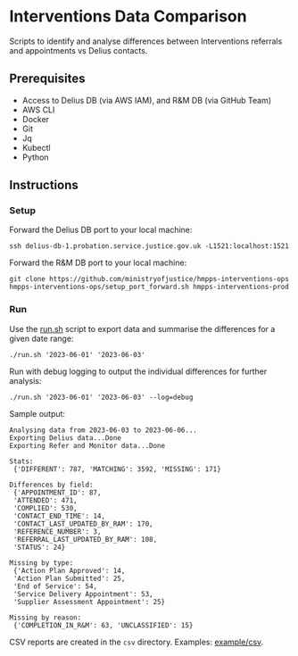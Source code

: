 # Interventions Data Comparison

Scripts to identify and analyse differences between Interventions referrals and appointments vs Delius contacts.

## Prerequisites

- Access to Delius DB (via AWS IAM), and R&M DB (via GitHub Team)
- AWS CLI
- Docker
- Git
- Jq
- Kubectl
- Python

## Instructions

### Setup

Forward the Delius DB port to your local machine:

```shell
ssh delius-db-1.probation.service.justice.gov.uk -L1521:localhost:1521
```

Forward the R&M DB port to your local machine:

```shell
git clone https://github.com/ministryofjustice/hmpps-interventions-ops
hmpps-interventions-ops/setup_port_forward.sh hmpps-interventions-prod
```

### Run

Use the [run.sh](./run.sh) script to export data and summarise the differences for a given date range:

```shell
./run.sh '2023-06-01' '2023-06-03'
```

Run with debug logging to output the individual differences for further analysis:

```shell
./run.sh '2023-06-01' '2023-06-03' --log=debug
```

Sample output:

```
Analysing data from 2023-06-03 to 2023-06-06...
Exporting Delius data...Done
Exporting Refer and Monitor data...Done

Stats:
 {'DIFFERENT': 787, 'MATCHING': 3592, 'MISSING': 171}

Differences by field:
 {'APPOINTMENT_ID': 87,
 'ATTENDED': 471,
 'COMPLIED': 530,
 'CONTACT_END_TIME': 14,
 'CONTACT_LAST_UPDATED_BY_RAM': 170,
 'REFERENCE_NUMBER': 3,
 'REFERRAL_LAST_UPDATED_BY_RAM': 108,
 'STATUS': 24}

Missing by type:
 {'Action Plan Approved': 14,
 'Action Plan Submitted': 25,
 'End of Service': 54,
 'Service Delivery Appointment': 53,
 'Supplier Assessment Appointment': 25}

Missing by reason:
 {'COMPLETION_IN_R&M': 63, 'UNCLASSIFIED': 15}
```

CSV reports are created in the `csv` directory. Examples: [example/csv](./example/csv).
